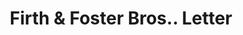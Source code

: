 ---
doi: 10.7916/D8G462FP
date_other: '1890'
date_other_textual: 1890-1899
form: correspondence
genre:
- Letters (correspondence)
name:
- Firth & Foster Bros.
object_in_context_url: https://biggert.cul.columbia.edu/items/view/ave_biggert_01400
subject_hierarchical_geographic:
- Philadelphia, Pennsylvania, United States
subject_name:
- Firth & Foster Bros.
title: Firth & Foster Bros.. Letter
sort_title: Firth & Foster Bros.. Letter
call_number: ave_biggert_01400
coordinates:
- 40.00944444444445,-75.13333333333334
pid: ave_biggert_01400
identifiers: ave_biggert_01400
thumbnail: false
permalink: /biggert/ave_biggert_01400/
layout: iiif-image-page
---